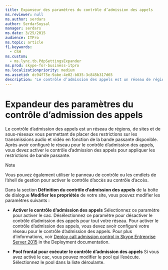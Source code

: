 ```yaml
---
title: Expanseur des paramètres du contrôle d’admission des appels
ms.reviewer: null
ms.author: serdars
author: SerdarSoysal
manager: serdars
ms.date: 3/25/2015
audience: ITPro
ms.topic: article
f1.keywords:
  - CSH
ms.custom:
  - ms.lync.tb.PdpSettingsExpander
ms.prod: skype-for-business-itpro
ms.localizationpriority: medium
ms.assetid: dc94f75e-9abe-4e02-b835-3c845b317d65
description: 'Le contrôle d’admission des appels est un réseau de régions, de sites et de sous-réseaux vous permettant de placer des restrictions sur les transmissions audio et vidéo en fonction de la bande passante disponible. Après avoir configuré le réseau pour le contrôle d’admission des appels, vous devez activer le contrôle d’admission des appels pour appliquer les restrictions de bande passante.'
---
```


# <a name="call-admission-control-settings-expander"></a>Expandeur des paramètres du contrôle d’admission des appels
 
Le contrôle d’admission des appels est un réseau de régions, de sites et de sous-réseaux vous permettant de placer des restrictions sur les transmissions audio et vidéo en fonction de la bande passante disponible. Après avoir configuré le réseau pour le contrôle d’admission des appels, vous devez activer le contrôle d’admission des appels pour appliquer les restrictions de bande passante. 
  
> [!NOTE]
> Vous pouvez également utiliser le panneau de contrôle ou les cmdlets de l’shell de gestion pour activer le contrôle d’accès au contrôle d’accès. 
  
Dans la section **Définition du contrôle d’admission des appels** de la boîte de dialogue **Modifier les propriétés** de votre site, vous pouvez modifier les paramètres suivants :
  
- **Activer le contrôle d’admission des appels** Sélectionnez ce paramètre pour activer le cac. Désélectionnez ce paramètre pour désactiver le contrôle d’admission des appels pour tout votre réseau. Pour activer le contrôle d’admission des appels, vous devez avoir configuré votre réseau pour le contrôle d’admission des appels. Pour plus d’informations, voir [Deploy call admission control in Skype Entreprise Server 2015](../../deploy/deploy-enterprise-voice/deploy-call-admission-control.md) in the Deployment documentation.
    
- **Pool frontal pour exécuter le contrôle d’admission des appels** Si vous avez activé le cac, vous pouvez modifier le pool qui l’exécute. Sélectionnez le pool dans la liste déroulante.
    

